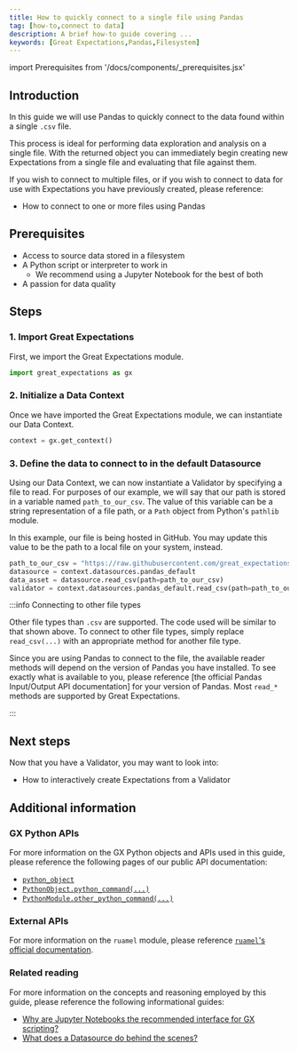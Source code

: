 ```yaml
---
title: How to quickly connect to a single file using Pandas
tag: [how-to,connect to data]
description: A brief how-to guide covering ...
keywords: [Great Expectations,Pandas,Filesystem]
---
```


<!-- Import statements start here. -->
import Prerequisites from '/docs/components/_prerequisites.jsx'

## Introduction

In this guide we will use Pandas to quickly connect to the data found within a single `.csv` file. 

This process is ideal for performing data exploration and analysis on a single file.  With the returned object you can immediately begin creating new Expectations from a single file and evaluating that file against them.

If you wish to connect to multiple files, or if you wish to connect to data for use with Expectations you have previously created, please reference:
- How to connect to one or more files using Pandas

## Prerequisites

<Prerequisites requirePython = {false} requireInstallation = {true} requireDataContext = {true} requireSourceData = {null} requireDatasource = {false} requireExpectationSuite = {false}>

- Access to source data stored in a filesystem
- A Python script or interpreter to work in
  - We recommend using a Jupyter Notebook for the best of both
- A passion for data quality

</Prerequisites> 

## Steps

### 1. Import Great Expectations

First, we import the Great Expectations module.

```python title="Python code"
import great_expectations as gx
```

### 2. Initialize a Data Context

Once we have imported the Great Expectations module, we can instantiate our Data Context.

```python title="Python code"
context = gx.get_context()
```

### 3. Define the data to connect to in the default Datasource

Using our Data Context, we can now instantiate a Validator by specifying a file to read.  For purposes of our example, we will say that our path is stored in a variable named `path_to_our_csv`.  The value of this variable can be a string representation of a file path, or a `Path` object from Python's `pathlib` module.

In this example, our file is being hosted in GitHub.  You may update this value to be the path to a local file on your system, instead.

```python title="Python code"
path_to_our_csv = "https://raw.githubusercontent.com/great_expectations/taxi_data.csv"
datasource = context.datasources.pandas_default
data_asset = datasource.read_csv(path=path_to_our_csv)
validator = context.datasources.pandas_default.read_csv(path=path_to_our_csv)
```

:::info Connecting to other file types

Other file types than `.csv` are supported.  The code used will be similar to that shown above.  To connect to other file types, simply replace `read_csv(...)` with an appropriate method for another file type.

Since you are using Pandas to connect to the file, the available reader methods will depend on the version of Pandas you have installed.  To see exactly what is available to you, please reference [the official Pandas Input/Output API documentation] for your version of Pandas.  Most `read_*` methods are supported by Great Expectations.

:::

## Next steps

Now that you have a Validator, you may want to look into:
- How to interactively create Expectations from a Validator

## Additional information

<!-- TODO: Add me once we have a script under test.
### Code examples

To see the full source code used for the examples in this guide, please reference the following script in our GitHub repository:
- [script_name.py](https://path/to/the/script/on/github.com)
-->

### GX Python APIs

For more information on the GX Python objects and APIs used in this guide, please reference the following pages of our public API documentation:

- [`python_object`](/docs/link/to/corresponding/object/in/api/reference/pages.md)
- [`PythonObject.python_command(...)`](/docs/link/to/corresponding/api/reference/page.md#header_for_corresponding_command)
- [`PythonModule.other_python_command(...)`](/docs/link/to/corresponding/other_api/reference/page.md#header_for_corresponding_command)

### External APIs

For more information on the `ruamel` module, please reference [`ruamel`'s official documentation](https://link/to/corresponding/docs.html).

### Related reading

For more information on the concepts and reasoning employed by this guide, please reference the following informational guides:

- [Why are Jupyter Notebooks the recommended interface for GX scripting?](/docs/link/to/conceptual/guide.md)
- [What does a Datasource do behind the scenes?](/docs/corresponding/link.md)
